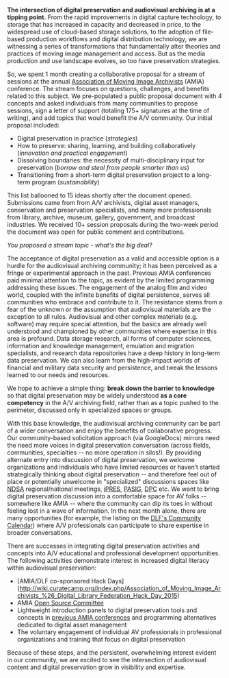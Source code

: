 **The intersection of digital preservation and audiovisual archiving is at a tipping point.** From the rapid improvements in digital capture technology, to storage that has increased in capacity and decreased in price, to the widespread use of cloud-based storage solutions, to the adoption of file-based production workflows and digital distribution technology, we are witnessing a series of transformations that fundamentally alter theories and practices of moving image management and access. But as the media production and use landscape evolves, so too have preservation strategies. 

So, we spent 1 month creating a collaborative proposal for a stream of sessions at the annual [Association of Moving Image Archivists](http://amianet.org/) (AMIA) conference. The stream focuses on questions, challenges, and benefits related to this subject. We pre-populated a public proposal document with 4 concepts and asked individuals from many communities to propose sessions, sign a letter of support (totaling 175+ signatures at the time of writing), and add topics that would benefit the A/V community. Our initial proposal included:
- Digital preservation in practice (_strategies_)
- How to preserve: sharing, learning, and building collaboratively (_innovation and practical engagement_)
- Dissolving boundaries: the necessity of multi-disciplinary input for preservation (_borrow and steal from people smarter than us_)
- Transitioning from a short-term digital preservation project to a long-term program (_sustainability_)

This list ballooned to 15 ideas shortly after the document opened. Submissions came from from A/V archivists, digital asset managers, conservation and preservation specialists, and many more professionals from library, archive, museum, gallery, government, and broadcast industries. We received 10+ session proposals during the two-week period the document was open for public comment and contributions. 

_You proposed a stream topic - what's the big deal?_

The acceptance of digital preservation as a valid and accessible option is a hurdle for the audiovisual archiving community; it has been perceived as a fringe or experimental approach in the past. Previous AMIA conferences paid minimal attention to the topic, as evident by the limited programming addressing these issues. The engagement of the analog film and video world, coupled with the infinite benefits of digital persistence, serves all communities who embrace and contribute to it. The resistance stems from a fear of the unknown or the assumption that audiovisual materials are the exception to all rules. Audiovisual and other complex materials (e.g. software) may require special attention, but the basics are already well understood and championed by other communities where expertise in this area is profound. Data storage research, all forms of computer sciences, information and knowledge management, emulation and migration specialists, and research data repositories have a deep history in long-term data preservation. We can also learn from the high-impact worlds of financial and military data security and persistence, and tweak the lessons learned to our needs and resources.

We hope to achieve a simple thing: **break down the barrier to knowledge** so that digital preservation may be widely understood **as a core competency** in the A/V archiving field, rather than as a topic pushed to the perimeter, discussed only in specialized spaces or groups. 

With this base knowledge, the audiovisual archiving community can be part of a wider conversation and enjoy the benefits of collaborative progress. Our community-based solicitation approach (via GoogleDocs) mirrors need the need more voices in digital preservation conversation (across fields, communities, specialties -- no more operation in silos!). By providing alternate entry into discussion of digital preservation, we welcome organizations and individuals who have limited resources or haven’t started strategically thinking about digital preservation -- and therefore feel out of place or potentially unwelcome in "specialized" discussions spaces like [NDSA](http://ndsa.diglib.org/) regional/national meetings, [iPRES](http://ipres-conference.org/), [PASIG](http://www.preservationandarchivingsig.org/), [DPC](http://www.dpconline.org/) etc. We want to bring digital preservation discussion into a comfortable space for AV folks -- somewhere like AMIA -- where the community can dip its toes in without feeling lost in a wave of information. In the next month alone, there are many opportunities (for example, the listing on the [DLF's Community Calendar](http://digital-conferences-calendar.info)) where A/V professionals can participate to share expertise in broader conversations.

There are successes in integrating digital preservation activities and concepts into A/V educational and professional development opportunities. The following activities demonstrate interest in increased digital literacy within audiovisual preservation:
- [AMIA/DLF co-sponsored Hack Days] (http://wiki.curatecamp.org/index.php/Association_of_Moving_Image_Archivists_%26_Digital_Library_Federation_Hack_Day_2015)
- AMIA [Open Source Committee](https://github.com/amiaopensource)
- Lightweight introduction panels to digital preservation tools and concepts in [previous AMIA conferences](http://amianet.org/events/past-conferences) and programming alternatives dedicated to digital asset management
- The voluntary engagement of individual AV professionals in professional organizations and training that focus on digital preservation

Because of these steps, and the persistent, overwhelming interest evident in our community, we are excited to see the intersection of audiovisual content and digital preservation grow in visibility and expertise.  
